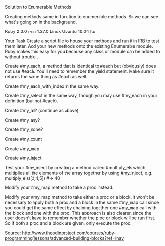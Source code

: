 Solution to Enumerable Methods

Creating methods same in function to enumerable methods.
So we can see what's going on in the background.

Ruby 2.3.0
rvm 1.27.0
Linux Ubuntu 16.04 lts


Your Task
Create a script file to house your methods and run it in IRB to test them later.
Add your new methods onto the existing Enumerable module. Ruby makes this easy for you because any class or module can be added to without trouble .

Create #my_each, a method that is identical to #each but (obviously) does not use #each. You'll need to remember the yield statement. Make sure it returns the same thing as #each as well.

Create #my_each_with_index in the same way.

Create #my_select in the same way, though you may use #my_each in your definition (but not #each).

Create #my_all? (continue as above)

Create #my_any?

Create #my_none?

Create #my_count

Create #my_map

Create #my_inject

Test your #my_inject by creating a method called #multiply_els which multiplies all the elements of the array together by using #my_inject, e.g. multiply_els([2,4,5]) #=> 40

Modify your #my_map method to take a proc instead.

Modify your #my_map method to take either a proc or a block. It won't be necessary to apply both a proc and a block in the same #my_map call since you could get the same effect by chaining together one #my_map call with the block and one with the proc. This approach is also clearer, since the user doesn't have to remember whether the proc or block will be run first. So if both a proc and a block are given, only execute the proc.


Source:
http://www.theodinproject.com/courses/ruby-programming/lessons/advanced-building-blocks?ref=lnav